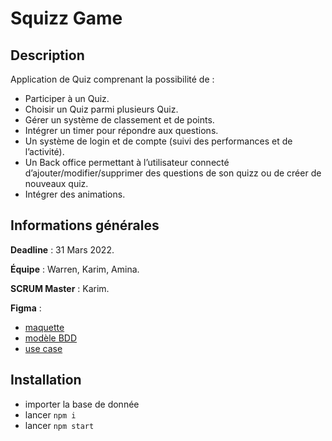 # Squizz Game

## Description

Application de Quiz comprenant la possibilité de :
- Participer à un Quiz.
- Choisir un Quiz parmi plusieurs Quiz.
- Gérer un système de classement et de points.
- Intégrer un timer pour répondre aux questions.
- Un système de login et de compte (suivi des performances
  et de l’activité).
- Un Back office permettant à l’utilisateur connecté
  d’ajouter/modifier/supprimer des questions de son quizz
  ou de créer de nouveaux quiz.
- Intégrer des animations.

## Informations générales

**Deadline** : 31 Mars 2022.

**Équipe** : Warren, Karim, Amina.

**SCRUM Master** : Karim.

**Figma** :
- [maquette](https://www.figma.com/file/v5pu16sCnzzKy6TygF1ybz/Maquette?node-id=0%3A1)
- [modèle BDD](https://www.figma.com/file/w02tSWhjC4AiTtiSh4IDHF/base-de-donn%C3%A9e?node-id=0%3A1)
- [use case](https://www.figma.com/file/4ha4yTbSwp8cZjIoAum2ry/Use-Case?node-id=0%3A1)

## Installation

- importer la base de donnée
- lancer `npm i`
- lancer `npm start`
